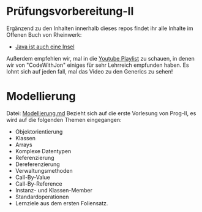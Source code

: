 # Prüfungsvorbereitung-II
Ergänzend zu den Inhalten innerhalb dieses repos findet ihr alle Inhalte im Offenen Buch von Rheinwerk:
- [Java ist auch eine Insel](https://openbook.rheinwerk-verlag.de/javainsel/index.html)

Außerdem empfehlen wir, mal in die [Youtube Playlist](https://youtube.com/playlist?list=PLIgABbRtVA6NQu33ZZ8LKrSedhAjmpMAb&si=GUxS6eNSMMCA1bNP) zu schauen, in denen wir von "CodeWithJon" einiges für sehr Lehrreich empfunden haben. Es lohnt sich auf jeden fall, mal das Video zu den Generics zu sehen!

# Modellierung
Datei: [Modellierung.md](01_Modellierung-Done/PDF)
Bezieht sich auf die erste Vorlesung von Prog-II, es wird auf die folgenden Themen eingegangen:
- Objektorientierung
- Klassen
- Arrays
- Komplexe Datentypen
- Referenzierung
- Dereferenzierung
- Verwaltungsmethoden
- Call-By-Value
- Call-By-Reference
- Instanz- und Klassen-Member
- Standardoperationen
- Lernziele aus dem ersten Foliensatz.